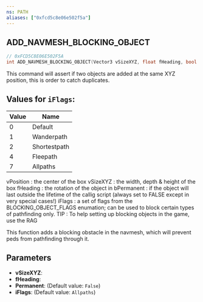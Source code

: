 ```yaml
---
ns: PATH
aliases: ["0xfcd5c8e06e502f5a"]
---
```

## ADD_NAVMESH_BLOCKING_OBJECT

```c
// 0xFCD5C8E06E502F5A
int ADD_NAVMESH_BLOCKING_OBJECT(Vector3 vSizeXYZ, float fHeading, bool Permanent, int iFlags);
```

This command will assert if two objects are added at the same XYZ position, this is order to catch duplicates.

## Values for `iFlags`:
| Value | Name |
| --- | --- |
| 0 | Default |
| 1 | Wanderpath |
| 2 | Shortestpath |
| 4 | Fleepath |
| 7 | Allpaths |


vPosition : the center of the box vSizeXYZ : the width, depth & height of the box fHeading : the rotation of the object in bPermanent : if the object will last outside the lifetime of the callig script (always set to FALSE except in very special cases!) iFlags : a set of flags from the BLOCKING_OBJECT_FLAGS enumation; can be used to block certain types of pathfinding only. TIP : To help setting up blocking objects in the game, use the RAG

This function adds a blocking obstacle in the navmesh, which will prevent peds from pathfinding through it.


## Parameters
* **vSizeXYZ**: 
* **fHeading**: 
* **Permanent**: (Default value: `False`)
* **iFlags**: (Default value: `Allpaths`)
